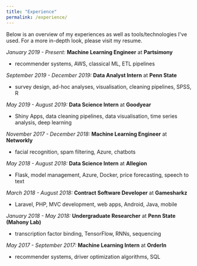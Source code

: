 ```yaml
---
title: "Experience"
permalink: /experience/
---
```


Below is an overview of my experiences as well as tools/technologies I've used. For a more in-depth look, please visit my resume.


_January 2019 - Present:_ **Machine Learning Engineer** at **Partsimony**
- recommender systems, AWS, classical ML, ETL pipelines


_September 2019 - December 2019:_ **Data Analyst Intern** at **Penn State**
- survey design, ad-hoc analyses, visualisation, cleaning pipelines, SPSS, R

_May 2019 - August 2019:_ **Data Science Intern** at **Goodyear**
- Shiny Apps, data cleaning pipelines, data visualisation, time series analysis, deep learning

_November 2017 - December 2018:_ **Machine Learning Engineer** at **Networkly**
- facial recognition, spam filtering, Azure, chatbots

_May 2018 - August 2018:_ **Data Science Intern** at **Allegion**
- Flask, model management, Azure, Docker, price forecasting, speech to text

_March 2018 - August 2018:_ **Contract Software Developer** at **Gamesharkz**
- Laravel, PHP, MVC development, web apps, Android, Java, mobile

_January 2018 - May 2018:_ **Undergraduate Researcher** at **Penn State (Mahony Lab)**
- transcription factor binding, TensorFlow, RNNs, sequencing

_May 2017 - September 2017:_ **Machine Learning Intern** at **OrderIn**
- recommender systems, driver optimization algorithms, SQL



